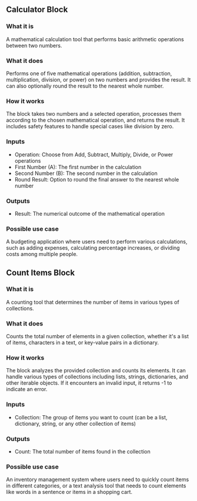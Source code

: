 

## Calculator Block

### What it is
A mathematical calculation tool that performs basic arithmetic operations between two numbers.

### What it does
Performs one of five mathematical operations (addition, subtraction, multiplication, division, or power) on two numbers and provides the result. It can also optionally round the result to the nearest whole number.

### How it works
The block takes two numbers and a selected operation, processes them according to the chosen mathematical operation, and returns the result. It includes safety features to handle special cases like division by zero.

### Inputs
- Operation: Choose from Add, Subtract, Multiply, Divide, or Power operations
- First Number (A): The first number in the calculation
- Second Number (B): The second number in the calculation
- Round Result: Option to round the final answer to the nearest whole number

### Outputs
- Result: The numerical outcome of the mathematical operation

### Possible use case
A budgeting application where users need to perform various calculations, such as adding expenses, calculating percentage increases, or dividing costs among multiple people.

## Count Items Block

### What it is
A counting tool that determines the number of items in various types of collections.

### What it does
Counts the total number of elements in a given collection, whether it's a list of items, characters in a text, or key-value pairs in a dictionary.

### How it works
The block analyzes the provided collection and counts its elements. It can handle various types of collections including lists, strings, dictionaries, and other iterable objects. If it encounters an invalid input, it returns -1 to indicate an error.

### Inputs
- Collection: The group of items you want to count (can be a list, dictionary, string, or any other collection of items)

### Outputs
- Count: The total number of items found in the collection

### Possible use case
An inventory management system where users need to quickly count items in different categories, or a text analysis tool that needs to count elements like words in a sentence or items in a shopping cart.

